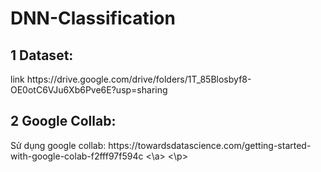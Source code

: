 # DNN-Classification
## 1 Dataset: 
<p> link https://drive.google.com/drive/folders/1T_85Blosbyf8-OE0otC6VJu6Xb6Pve6E?usp=sharing </p>

## 2 Google Collab:

<p> Sử dụng google collab: <a> https://towardsdatascience.com/getting-started-with-google-colab-f2fff97f594c <\a> <\p>

